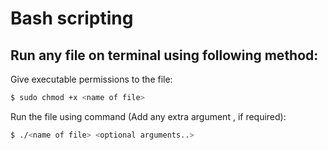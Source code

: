 # Bash scripting
## Run any file on terminal using following method:

Give executable permissions to the file:
```bash
$ sudo chmod +x <name of file>
```
Run the file using command (Add any extra argument , if required):
```bash
$ ./<name of file> <optional arguments..>
```
